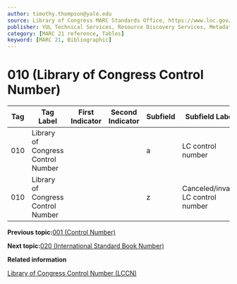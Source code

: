 ```yaml
---
author: timothy.thompson@yale.edu
source: Library of Congress MARC Standards Office, https://www.loc.gov/marc/bibliographic/bd010.html
publisher: YUL Technical Services, Resource Discovery Services, Metadata Services Unit
category: [MARC 21 reference, Tables]
keyword: [MARC 21, Bibliographic]
---
```


# 010 \(Library of Congress Control Number\)

|Tag|Tag Label|First Indicator|Second Indicator|Subfield|Subfield Label|Repeatable|
|---|---------|---------------|----------------|--------|--------------|----------|
|010|Library of Congress Control Number| | |a|LC control number|F|
|010|Library of Congress Control Number| | |z|Canceled/invalid LC control number|F|

**Previous topic:**[001 \(Control Number\)](../tables/001_bib_table.md)

**Next topic:**[020 \(International Standard Book Number\)](../tables/020_bib_table.md)

**Related information**  


[Library of Congress Control Number \(LCCN\)](../tasks/identifiers/library_of_congress_control_number_lccn.md)

